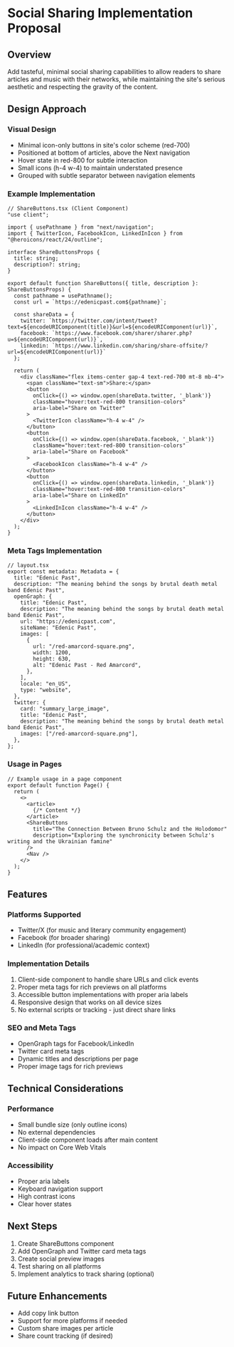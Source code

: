 # Social Sharing Implementation Proposal

## Overview
Add tasteful, minimal social sharing capabilities to allow readers to share articles and music with their networks, while maintaining the site's serious aesthetic and respecting the gravity of the content.

## Design Approach

### Visual Design
- Minimal icon-only buttons in site's color scheme (red-700)
- Positioned at bottom of articles, above the Next navigation
- Hover state in red-800 for subtle interaction
- Small icons (h-4 w-4) to maintain understated presence
- Grouped with subtle separator between navigation elements

### Example Implementation
```tsx
// ShareButtons.tsx (Client Component)
"use client";

import { usePathname } from "next/navigation";
import { TwitterIcon, FacebookIcon, LinkedInIcon } from "@heroicons/react/24/outline";

interface ShareButtonsProps {
  title: string;
  description?: string;
}

export default function ShareButtons({ title, description }: ShareButtonsProps) {
  const pathname = usePathname();
  const url = `https://edenicpast.com${pathname}`;
  
  const shareData = {
    twitter: `https://twitter.com/intent/tweet?text=${encodeURIComponent(title)}&url=${encodeURIComponent(url)}`,
    facebook: `https://www.facebook.com/sharer/sharer.php?u=${encodeURIComponent(url)}`,
    linkedin: `https://www.linkedin.com/sharing/share-offsite/?url=${encodeURIComponent(url)}`
  };

  return (
    <div className="flex items-center gap-4 text-red-700 mt-8 mb-4">
      <span className="text-sm">Share:</span>
      <button
        onClick={() => window.open(shareData.twitter, '_blank')}
        className="hover:text-red-800 transition-colors"
        aria-label="Share on Twitter"
      >
        <TwitterIcon className="h-4 w-4" />
      </button>
      <button
        onClick={() => window.open(shareData.facebook, '_blank')}
        className="hover:text-red-800 transition-colors"
        aria-label="Share on Facebook"
      >
        <FacebookIcon className="h-4 w-4" />
      </button>
      <button
        onClick={() => window.open(shareData.linkedin, '_blank')}
        className="hover:text-red-800 transition-colors"
        aria-label="Share on LinkedIn"
      >
        <LinkedInIcon className="h-4 w-4" />
      </button>
    </div>
  );
}
```

### Meta Tags Implementation
```tsx
// layout.tsx
export const metadata: Metadata = {
  title: "Edenic Past",
  description: "The meaning behind the songs by brutal death metal band Edenic Past",
  openGraph: {
    title: "Edenic Past",
    description: "The meaning behind the songs by brutal death metal band Edenic Past",
    url: "https://edenicpast.com",
    siteName: "Edenic Past",
    images: [
      {
        url: "/red-amarcord-square.png",
        width: 1200,
        height: 630,
        alt: "Edenic Past - Red Amarcord",
      },
    ],
    locale: "en_US",
    type: "website",
  },
  twitter: {
    card: "summary_large_image",
    title: "Edenic Past",
    description: "The meaning behind the songs by brutal death metal band Edenic Past",
    images: ["/red-amarcord-square.png"],
  },
};
```

### Usage in Pages
```tsx
// Example usage in a page component
export default function Page() {
  return (
    <>
      <article>
        {/* Content */}
      </article>
      <ShareButtons 
        title="The Connection Between Bruno Schulz and the Holodomor" 
        description="Exploring the synchronicity between Schulz's writing and the Ukrainian famine"
      />
      <Nav />
    </>
  );
}
```

## Features

### Platforms Supported
- Twitter/X (for music and literary community engagement)
- Facebook (for broader sharing)
- LinkedIn (for professional/academic context)

### Implementation Details
1. Client-side component to handle share URLs and click events
2. Proper meta tags for rich previews on all platforms
3. Accessible button implementations with proper aria labels
4. Responsive design that works on all device sizes
5. No external scripts or tracking - just direct share links

### SEO and Meta Tags
- OpenGraph tags for Facebook/LinkedIn
- Twitter card meta tags
- Dynamic titles and descriptions per page
- Proper image tags for rich previews

## Technical Considerations

### Performance
- Small bundle size (only outline icons)
- No external dependencies
- Client-side component loads after main content
- No impact on Core Web Vitals

### Accessibility
- Proper aria labels
- Keyboard navigation support
- High contrast icons
- Clear hover states

## Next Steps
1. Create ShareButtons component
2. Add OpenGraph and Twitter card meta tags
3. Create social preview images
4. Test sharing on all platforms
5. Implement analytics to track sharing (optional)

## Future Enhancements
- Add copy link button
- Support for more platforms if needed
- Custom share images per article
- Share count tracking (if desired)
